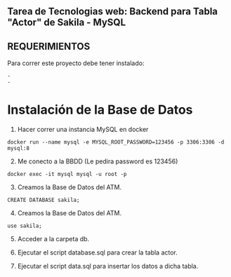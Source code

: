 ## Tarea de Tecnologias web: Backend para Tabla "Actor" de Sakila - MySQL

## REQUERIMIENTOS

Para correr este proyecto debe tener instalado:

    -
    -

# Instalación de la Base de Datos

1. Hacer correr una instancia MySQL en docker

```
docker run --name mysql -e MYSQL_ROOT_PASSWORD=123456 -p 3306:3306 -d mysql:8
```

2. Me conecto a la BBDD (Le pedira password es 123456)

```
docker exec -it mysql mysql -u root -p
```

3. Creamos la Base de Datos del ATM.

```
CREATE DATABASE sakila;
```

4. Creamos la Base de Datos del ATM.

```
use sakila;
```
5. Acceder a la carpeta db. 

6. Ejecutar el script database.sql para crear la tabla actor.

7. Ejecutar el script data.sql para insertar los datos a dicha tabla.
